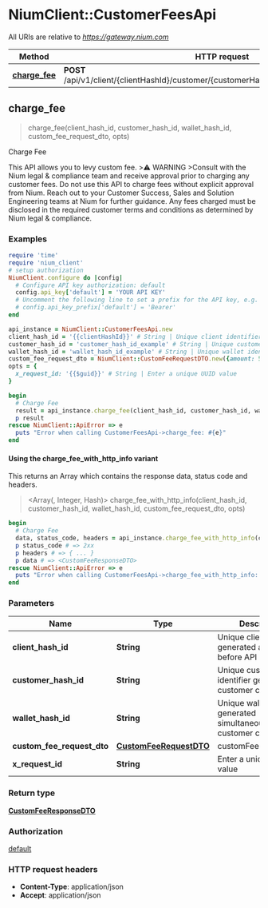 # NiumClient::CustomerFeesApi

All URIs are relative to *https://gateway.nium.com*

| Method | HTTP request | Description |
| ------ | ------------ | ----------- |
| [**charge_fee**](CustomerFeesApi.md#charge_fee) | **POST** /api/v1/client/{clientHashId}/customer/{customerHashId}/wallet/{walletHashId}/fees | Charge Fee |


## charge_fee

> <CustomFeeResponseDTO> charge_fee(client_hash_id, customer_hash_id, wallet_hash_id, custom_fee_request_dto, opts)

Charge Fee

This API allows you to levy custom fee.   >⚠️ WARNING   >Consult with the Nium legal & compliance team and receive approval prior to charging any customer fees. Do not use this API to charge fees without explicit approval from Nium. Reach out to your Customer Success, Sales and Solution Engineering teams at Nium for further guidance. Any fees charged must be disclosed in the required customer terms and conditions as determined by Nium legal & compliance.

### Examples

```ruby
require 'time'
require 'nium_client'
# setup authorization
NiumClient.configure do |config|
  # Configure API key authorization: default
  config.api_key['default'] = 'YOUR API KEY'
  # Uncomment the following line to set a prefix for the API key, e.g. 'Bearer' (defaults to nil)
  # config.api_key_prefix['default'] = 'Bearer'
end

api_instance = NiumClient::CustomerFeesApi.new
client_hash_id = '{{clientHashId}}' # String | Unique client identifier generated and shared before API handshake.
customer_hash_id = 'customer_hash_id_example' # String | Unique customer identifier generated on customer creation.
wallet_hash_id = 'wallet_hash_id_example' # String | Unique wallet identifier generated simultaneously with customer creation.
custom_fee_request_dto = NiumClient::CustomFeeRequestDTO.new({amount: 50, currency: 'SGD', fee_name: 'monthlyCharge_May-2022'}) # CustomFeeRequestDTO | customFeeRequestDTO
opts = {
  x_request_id: '{{$guid}}' # String | Enter a unique UUID value
}

begin
  # Charge Fee
  result = api_instance.charge_fee(client_hash_id, customer_hash_id, wallet_hash_id, custom_fee_request_dto, opts)
  p result
rescue NiumClient::ApiError => e
  puts "Error when calling CustomerFeesApi->charge_fee: #{e}"
end
```

#### Using the charge_fee_with_http_info variant

This returns an Array which contains the response data, status code and headers.

> <Array(<CustomFeeResponseDTO>, Integer, Hash)> charge_fee_with_http_info(client_hash_id, customer_hash_id, wallet_hash_id, custom_fee_request_dto, opts)

```ruby
begin
  # Charge Fee
  data, status_code, headers = api_instance.charge_fee_with_http_info(client_hash_id, customer_hash_id, wallet_hash_id, custom_fee_request_dto, opts)
  p status_code # => 2xx
  p headers # => { ... }
  p data # => <CustomFeeResponseDTO>
rescue NiumClient::ApiError => e
  puts "Error when calling CustomerFeesApi->charge_fee_with_http_info: #{e}"
end
```

### Parameters

| Name | Type | Description | Notes |
| ---- | ---- | ----------- | ----- |
| **client_hash_id** | **String** | Unique client identifier generated and shared before API handshake. |  |
| **customer_hash_id** | **String** | Unique customer identifier generated on customer creation. |  |
| **wallet_hash_id** | **String** | Unique wallet identifier generated simultaneously with customer creation. |  |
| **custom_fee_request_dto** | [**CustomFeeRequestDTO**](CustomFeeRequestDTO.md) | customFeeRequestDTO |  |
| **x_request_id** | **String** | Enter a unique UUID value | [optional] |

### Return type

[**CustomFeeResponseDTO**](CustomFeeResponseDTO.md)

### Authorization

[default](../README.md#default)

### HTTP request headers

- **Content-Type**: application/json
- **Accept**: application/json

